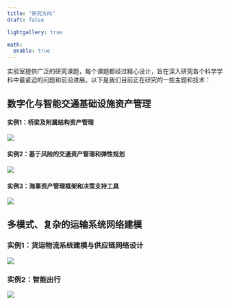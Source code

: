 ```yaml
---
title: "研究方向"
draft: false

lightgallery: true

math:
  enable: true
---
```


实验室提供广泛的研究课题，每个课题都经过精心设计，旨在深入研究各个科学学科中最紧迫的问题和前沿进展。以下是我们目前正在研究的一些主题和技术：

## 数字化与智能交通基础设施资产管理

#### 实例1：桥梁及附属结构资产管理
![](https://hkust-trans-lab.github.io/research/rt1.jpg)

#### 实例2：基于风险的交通资产管理和弹性规划
![](https://hkust-trans-lab.github.io/research/rt2.jpg)

#### 实例3：海事资产管理框架和决策支持工具
![](https://hkust-trans-lab.github.io/research/rt3.jpg)

## 多模式、复杂的运输系统网络建模

### 实例1：货运物流系统建模与供应链网络设计
![](https://hkust-trans-lab.github.io/research/rt4.jpg)

### 实例2：智能出行
![](https://hkust-trans-lab.github.io/research/rt5.jpg)
